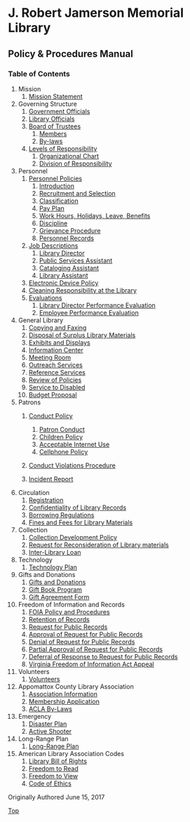 [0]: #policy--procedures-manual
[1.1]: mission/mission-statement.md
[2.1]: governing_structure/government-officials.md
[2.2]: governing_structure/library-officials.md
[2.3]: governing_structure/board-of-trustees.md
[2.3.1]: governing_structure/board-of-trustees.md#231-members
[2.3.2]: governing_structure/board-of-trustees.md#232-by-laws
[2.4]: governing_structure/levels-of-responsibility.md
[2.4.1]: governing_structure/levels-of-responsibility.md#241-organizational-chart
[2.4.2]: governing_structure/levels-of-responsibility.md#242-division-of-responsibility
[3.1]: personnel/personnel-policies.md
[3.1.1]: personnel/personnel-policies.md#311-introduction
[3.1.2]: personnel/personnel-policies.md#312-recruitment-and-selection
[3.1.3]: personnel/personnel-policies.md#313-classification
[3.1.4]: personnel/personnel-policies.md#314-pay-plan
[3.1.5]: personnel/personnel-policies.md#315-work-hours-holidays-leave-benefits
[3.1.6]: personnel/personnel-policies.md#316-discipline
[3.1.7]: personnel/personnel-policies.md#317-grievance-procedure
[3.1.8]: personnel/personnel-policies.md#318-personnel-records
[3.2]: personnel/job-descriptions.md
[3.2.1]: personnel/job-descriptions.md#321-library-director
[3.2.2]: personnel/job-descriptions.md#322-public-services-assistant
[3.2.3]: personnel/job-descriptions.md#323-cataloging-assistant
[3.2.4]: personnel/job-descriptions.md#324-library-assistant
[3.3]: personnel/electronic-device-policy.md
[3.4]: personnel/cleaning-responsibility-at-the-library.md
[3.5]: personnel/evaluations.md
[3.5.1]: personnel/evaluations.md#351-library-directory-performance-evaluation
[3.5.2]: personnel/evaluations.md#352-employee-performance-evaluation
[4.1]: general_library/copying-and-faxing.md
[4.2]: general_library/disposal-of-surplus-library-materials.md
[4.3]: general_library/exhibits-and-displays.md
[4.4]: general_library/information-center.md
[4.5]: general_library/meeting-room.md
[4.6]: general_library/outreach-services.md
[4.7]: general_library/reference-services.md
[4.8]: general_library/review-of-policies.md
[4.9]: general_library/service-to-disabled.md
[4.10]: general_library/budget-proposal.md
[5.1]: patrons/conduct-policy.md
[5.1.1]: patrons/conduct-policy.md#511-patron-conduct
[5.1.2]: patrons/conduct-policy.md#512-children-policy
[5.1.3]: patrons/conduct-policy.md#513-acceptable-internet-use
[5.1.4]: patrons/conduct-policy.md#514-cellphone-policy
[5.2]: patrons/unattended-children.md
[5.3]: patrons/conduct-violations-procedure.md
[5.4]: patrons/incident-report.md
[6.1]: circulation/registration.md
[6.2]: circulation/confidentiality-of-library-records.md
[6.3]: circulation/borrowing-regulations.md
[6.4]: circulation/fines-and-fees-for-library-materials.md
[7.1]: collection/collection-development-policy.md
[7.2]: collection/request-for-reconsideration-of-library-materials.md
[7.3]: collection/inter-library-loan.md
[8.1]: technology/technology-plan.md
[8.2]: technology/acceptable-internet-use-policy.md
[9.1]: gifts_and_donations/gifts-and-donations.md
[9.2]: gifts_and_donations/gift-book-program.md
[9.3]: gifts_and_donations/gift-agreement-form.md
[10.1]: freedom_of_information_and_records/foia-policy-and-procedure.md
[10.2]: freedom_of_information_and_records/retention-of-records.md
[10.3]: freedom_of_information_and_records/public-records-request.md
[10.4]: freedom_of_information_and_records/public-records-approval.md
[10.5]: freedom_of_information_and_records/public-records-denial.md
[10.6]: freedom_of_information_and_records/public-records-partial.md
[10.7]: freedom_of_information_and_records/public-records-deferral.md
[10.8]: freedom_of_information_and_records/public-records-appeal.md
[11.1]: volunteers/volunteers.md
[12.1]: appomattox_county_library_association/association-information.md
[12.2]: appomattox_county_library_association/membership-application.md
[12.3]: appomattox_county_library_association/acla-by-laws.md
[13.1]: emergency/disaster-plan.md
[13.2]: emergency/active-shooter.md
[14.1]: long_range_plan/long-range-plan.md
[15.1]: american_library_association_codes/library-bill-of-rights.md
[15.2]: american_library_association_codes/freedom-to-read.md
[15.3]: american_library_association_codes/freedom-to-view.md
[15.4]: american_library_association_codes/code-of-ethics.md

# J. Robert Jamerson Memorial Library
## Policy & Procedures Manual
### Table of Contents

1. Mission
	1. [Mission Statement][1.1]
2. Governing Structure
	1. [Government Officials][2.1]
	2. [Library Officials][2.2]
	3. [Board of Trustees][2.3]
		1. [Members][2.3.1]
		2. [By-laws][2.3.2]
	4. [Levels of Responsibility][2.4]
		1. [Organizational Chart][2.4.1]
		2. [Division of Responsibility][2.4.2]
3. Personnel
	1. [Personnel Policies][3.1]
		1. [Introduction][3.1.1]
		2. [Recruitment and Selection][3.1.2]
		3. [Classification][3.1.3]
		4. [Pay Plan][3.1.4]
		5. [Work Hours, Holidays, Leave, Benefits][3.1.5]
		6. [Discipline][3.1.6]
		7. [Grievance Procedure][3.1.7]
		7. [Personnel Records][3.1.8]
	2. [Job Descriptions][3.2]
		1. [Library Director][3.2.1]
		2. [Public Services Assistant][3.2.2]
		3. [Cataloging Assistant][3.2.3]
		4. [Library Assistant][3.2.4]
	3. [Electronic Device Policy][3.3]
	4. [Cleaning Responsibility at the Library][3.4]
	5. [Evaluations][3.5]
		1. [Library Director Performance Evaluation][3.5.1]
		2. [Employee Performance Evaluation][3.5.2]
4. General Library
	1. [Copying and Faxing][4.1]
	2. [Disposal of Surplus Library Materials][4.2]
	3. [Exhibits and Displays][4.3]
	4. [Information Center][4.4]
	5. [Meeting Room][4.5]
	6. [Outreach Services][4.6]
	7. [Reference Services][4.7]
	8. [Review of Policies][4.8]
	9. [Service to Disabled][4.9]
	10. [Budget Proposal][4.10]
5. Patrons
	1. [Conduct Policy][5.1]
		1. [Patron Conduct][5.1.1]
		2. [Children Policy][5.1.2]
		3. [Acceptable Internet Use][5.1.3]
		4. [Cellphone Policy][5.1.4]

	2. [Conduct Violations Procedure][5.3]
	3. [Incident Report][5.4]
6. Circulation
	1. [Registration][6.1]
	2. [Confidentiality of Library Records][6.2]
	3. [Borrowing Regulations][6.3]
	4. [Fines and Fees for Library Materials][6.4]
7. Collection
	1. [Collection Development Policy][7.1]
	2. [Request for Reconsideration of Library materials][7.2]
	3. [Inter-Library Loan][7.3]
8. Technology
	1. [Technology Plan][8.1]
9. Gifts and Donations
	1. [Gifts and Donations][9.1]
	2. [Gift Book Program][9.2]
	3. [Gift Agreement Form][9.3]
10. Freedom of Information and Records
	1. [FOIA Policy and Procedures][10.1]
	2. [Retention of Records][10.2]
	3. [Request for Public Records][10.3]
	4. [Approval of Request for Public Records][10.4]
	5. [Denial of Request for Public Records][10.5]
	6. [Partial Approval of Request for Public Records][10.6]
	7. [Deferral of Response to Request for Public Records][10.7]
	8. [Virginia Freedom of Information Act Appeal][10.8]
11. Volunteers
	1. [Volunteers][11.1]
12. Appomattox County Library Association
	1. [Association Information][12.1]
	2. [Membership Application][12.2]
	3. [ACLA By-Laws][12.3]
13. Emergency
	1. [Disaster Plan][13.1]
	2. [Active Shooter][13.2]
14. Long-Range Plan
	1. [Long-Range Plan][14.1]
15. American Library Association Codes
	1. [Library Bill of Rights][15.1]
	2. [Freedom to Read][15.2]
	3. [Freedom to View][15.3]
	4. [Code of Ethics][15.4]


Originally Authored June 15, 2017


[Top][0]